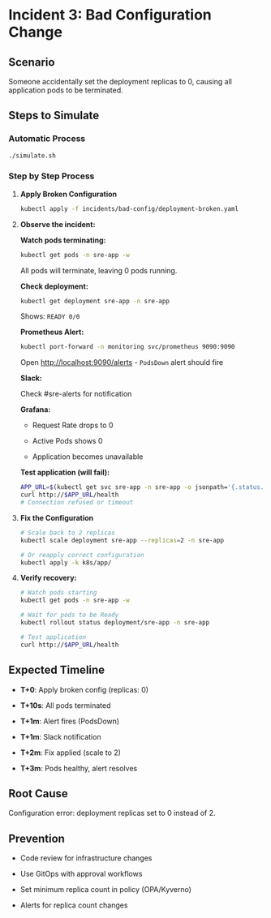 # Incident 3: Bad Configuration Change

## Scenario

Someone accidentally set the deployment replicas to 0, causing all application pods to be terminated.

## Steps to Simulate

### Automatic Process

```bash
./simulate.sh
```

### Step by Step Process

1. **Apply Broken Configuration**

    ```bash
    kubectl apply -f incidents/bad-config/deployment-broken.yaml
    ```

1. **Observe the incident:**

    **Watch pods terminating:**

    ```bash
    kubectl get pods -n sre-app -w
    ```

    All pods will terminate, leaving 0 pods running.

    **Check deployment:**

    ```bash
    kubectl get deployment sre-app -n sre-app
    ```

    Shows: `⁠READY 0/0`

    **Prometheus Alert:**

    ```bash
    kubectl port-forward -n monitoring svc/prometheus 9090:9090
    ```

    Open <http://localhost:9090/alerts> - `⁠PodsDown` alert should fire

    **Slack:**

    Check #sre-alerts for notification

    **Grafana:**

    - Request Rate drops to 0

    - Active Pods shows 0

    - Application becomes unavailable

    **Test application (will fail):**

    ```bash
    APP_URL=$(kubectl get svc sre-app -n sre-app -o jsonpath='{.status.loadBalancer.ingress[0].hostname}')
    curl http://$APP_URL/health
    # Connection refused or timeout
    ```

1. **Fix the Configuration**

    ```bash
    # Scale back to 2 replicas
    kubectl scale deployment sre-app --replicas=2 -n sre-app

    # Or reapply correct configuration
    kubectl apply -k k8s/app/
    ```

1. **Verify recovery:**

    ```bash
    # Watch pods starting
    kubectl get pods -n sre-app -w

    # Wait for pods to be Ready
    kubectl rollout status deployment/sre-app -n sre-app

    # Test application
    curl http://$APP_URL/health
    ```

## Expected Timeline

- **T+0**: Apply broken config (replicas: 0)

- **T+10s**: All pods terminated

- **T+1m**: Alert fires (PodsDown)

- **T+1m**: Slack notification

- **T+2m**: Fix applied (scale to 2)

- **T+3m**: Pods healthy, alert resolves

## Root Cause

Configuration error: deployment replicas set to 0 instead of 2.

## Prevention

- Code review for infrastructure changes

- Use GitOps with approval workflows

- Set minimum replica count in policy (OPA/Kyverno)

- Alerts for replica count changes

